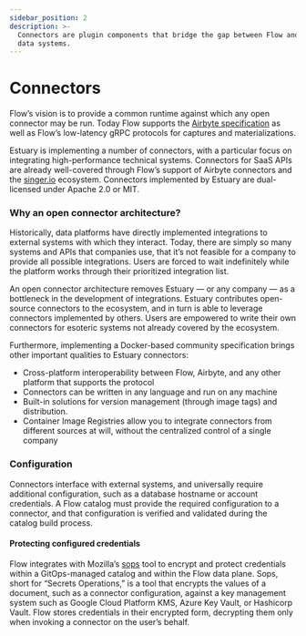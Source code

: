 ```yaml
---
sidebar_position: 2
description: >-
  Connectors are plugin components that bridge the gap between Flow and your
  data systems.
---
```


# Connectors

Flow’s vision is to provide a common runtime against which any open connector may be run. Today Flow supports the [Airbyte specification](https://docs.airbyte.io/understanding-airbyte/airbyte-specification) as well as Flow’s low-latency gRPC protocols for captures and materializations.

Estuary is implementing a number of connectors, with a particular focus on integrating high-performance technical systems.
Connectors for SaaS APIs are already well-covered through Flow’s support of Airbyte connectors and the [singer.io](https://www.singer.io) ecosystem. Connectors implemented by Estuary are dual-licensed under Apache 2.0 or MIT.

### Why an open connector architecture?

Historically, data platforms have directly implemented integrations to external systems with which they interact. Today, there are simply so many systems and APIs that companies use, that it’s not feasible for a company to provide all possible integrations. Users are forced to wait indefinitely while the platform works through their prioritized integration list.

An open connector architecture removes Estuary — or any company — as a bottleneck in the development of integrations. Estuary contributes open-source connectors to the ecosystem, and in turn is able to leverage connectors implemented by others. Users are empowered to write their own connectors for esoteric systems not already covered by the ecosystem.

Furthermore, implementing a Docker-based community specification brings other important qualities to Estuary connectors:

* Cross-platform interoperability between Flow, Airbyte, and any other platform that supports the protocol
* Connectors can be written in any language and run on any machine
* Built-in solutions for version management (through image tags) and distribution.
* Container Image Registries allow you to integrate connectors from different sources at will, without the centralized control of a single company

### Configuration

Connectors interface with external systems, and universally require additional configuration, such as a database hostname or account credentials. A Flow catalog must provide the required configuration to a connector, and that configuration is verified and validated during the catalog build process.

#### Protecting configured credentials

Flow integrates with Mozilla’s [sops](https://github.com/mozilla/sops) tool to encrypt and protect credentials within a GitOps-managed catalog and within the Flow data plane. Sops, short for “Secrets Operations,” is a tool that encrypts the values of a document, such as a connector configuration, against a key management system such as Google Cloud Platform KMS, Azure Key Vault, or Hashicorp Vault. Flow stores credentials in their encrypted form, decrypting them only when invoking a connector on the user’s behalf.